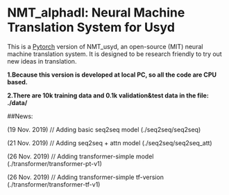 # NMT_alphadl: Neural Machine Translation System for Usyd



This is a [Pytorch](https://github.com/pytorch/pytorch) version of NMT_usyd,
an open-source (MIT) neural machine translation system. It is designed to be research friendly to try out new ideas in translation.

**1.Because this version is developed at local PC, so all the code are CPU based.**

**2.There are 10k training data and 0.1k validation&test data in the file: ./data/**

##News:

(19 Nov. 2019) // Adding basic seq2seq model (./seq2seq/seq2seq)

(21 Nov. 2019) // Adding seq2seq + attn model (./seq2seq/seq2seq_att)

(26 Nov. 2019) // Adding transformer-simple model (./transformer/transformer-pt-v1)

(26 Nov. 2019) // Adding transformer-simple tf-version (./transformer/transformer-tf-v1)